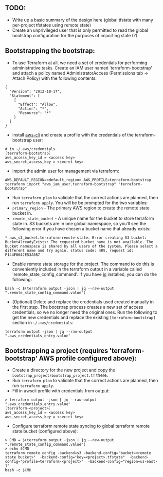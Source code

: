 TODO:
-----
* Write up a basic summary of the design here (global tfstate with many per-project tfstates using remote state)
* Create an unprivileged user that is only permitted to read the global bootstrap configuration for the purposes of importing state (?)

Bootstrapping the bootstrap:
----------------------------
* To use Terraform at all, we need a set of credentials for performing administrative tasks. Create an IAM user named 'terraform-bootstrap' and attach a policy named AdministratorAccess (Permissions tab -> Attach Policy) with the following contents:
```
{
  "Version": "2012-10-17",
  "Statement": [
    {
      "Effect": "Allow",
      "Action": "*",
      "Resource": "*"
    }
  ]
}
```
* Install [aws-cli](https://docs.aws.amazon.com/cli/latest/userguide/installing.html) and create a profile with the credentials of the terraform-bootstrap user:
```
# in ~/.aws/credentials
[terraform-bootstrap]
aws_access_key_id = <access key>
aws_secret_access_key = <secret key>
```

* Import the admin user for management via terraform:
```
AWS_DEFAULT_REGION=<default_region> AWS_PROFILE=terraform-bootstrap terraform import "aws_iam_user.terraform-bootstrap" "terraform-bootstrap"
```

* Run `terraform plan` to validate that the correct actions are planned, then run `terraform apply`.  You will be be prompted for the two variables:
 * `primary_region` - The primary AWS region to create the remote state bucket in.
 * `remote_state_bucket` - A unique name for the bucket to store terraform state in. S3 buckets are in one global namespace, so you'll see the following error if you have chosen a bucket name that already exists:
```
* aws_s3_bucket.terraform-remote-state: Error creating S3 bucket: BucketAlreadyExists: The requested bucket name is not available. The bucket namespace is shared by all users of the system. Please select a different name and try again. status code: 409, request id: F144F0642E53A6B7
```

* Enable remote state storage for the project.  The command to do this is conveniently included in the terraform output in a variable called 'remote_state_config_command'. If you have [jq](https://stedolan.github.io/jq/) installed, you can do the following:
```
bash -c $(terraform output -json | jq --raw-output ".remote_state_config_command.value")
```
* (Optional) Delete and replace the credentials used created manually in the first step.  The bootstrap process creates a new set of access credentials, so we no longer
need the original ones.  Run the following to get the new credentials and replace the existing `[terraform-bootstrap]` section in `~/.aws/credentials`:
```
terraform output -json | jq --raw-output ".aws_credentials_entry.value"
```

Bootstrapping a project (requires 'terraform-bootstrap' AWS profile configured above):
--------------------------------------------------------------------------------------
* Create a directory for the new project and copy the `bootstrap_project/bootstrap_project.tf` there.
* Run `terraform plan` to validate that the correct actions are planned, then run `terraform apply`.
* Fill in awscli profile with credentials from output:
```
> terraform output -json | jq --raw-output ".aws_credentials_entry.value"
[terraform-<project>]
aws_access_key_id = <access key>
aws_secret_access_key = <secret key>
```
* Configure terraform remote state syncing to global terraform remote state bucket (configured above):
```
> CMD = $(terraform output -json | jq --raw-output ".remote_state_config_command.value")
> echo $CMD
terraform remote config -backend=s3 -backend-config="bucket=<remote state bucket>"  -backend-config="key=<project>.tfstate"  -backend-config="profile=terraform-<project>"  -backend-config="region=us-east-1" 
bash -c $CMD
```
